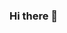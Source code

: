 ### Hi there 👋

<!--
**aniket691/aniket691** is a ✨ _special_ ✨ repository because its `README.md` (this file) appears on your GitHub profile.

Here are some ideas to get you started:

- 🔭 I’m currently working on ...Android Development
- 🌱 I’m currently learning ...Aws
- 👯 I’m looking to collaborate on ...Android Projects
![image](https://user-images.githubusercontent.com/58764738/126458074-6fd93cce-c9e9-4906-ad10-400f2ac5b362.png)
-->
